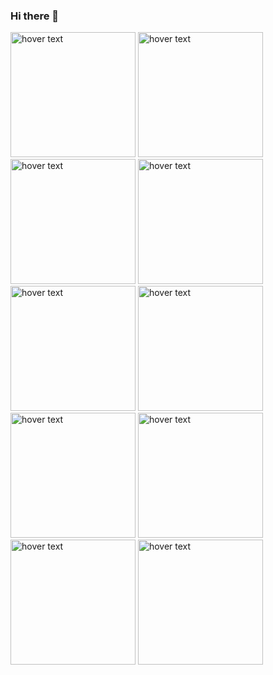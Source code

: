 ### Hi there 👋

<p align="left">
  <img src="https://github.com/lightningcoder07/rubiks_cube/blob/main/rubiks2.0_demo2.gif" height="200" title="hover text">
  <img src="https://github.com/lightningcoder07/snake/blob/main/snake_demo.gif" height="200" title="hover text">
  <img src="https://github.com/lightningcoder07/mazes/blob/main/dfs_a*.gif" height="200" title="hover text">
  <img src="https://github.com/lightningcoder07/games/blob/main/minesweeper3.gif" height="200" title="hover text"> 
  <img src="https://github.com/lightningcoder07/games/blob/main/15puzzle.gif" height="200" title="hover text">
  <img src="https://github.com/lightningcoder07/mazes/blob/main/binary_game.gif" height="200" title="hover text">
  <img src="https://github.com/lightningcoder07/cell_automata/blob/main/life_demo2.gif" height="200" title="hover text">
  <img src="https://github.com/lightningcoder07/rubiks_cube/blob/main/rubiks1.0_demo.gif" height="200" title="hover text">
  <img src="https://github.com/lightningcoder07/ml_qlearning/blob/main/qlearning.gif" height="200" title="hover text">    
  <img src="https://github.com/lightningcoder07/rubiks_cube/blob/main/rubiks3.0_demo3.gif" height="200" title="hover text">

</p>


<!--

- 🔭 I’m currently working on ...
- 🌱 I’m currently learning ...
- 👯 I’m looking to collaborate on ...
- 🤔 I’m looking for help with ...
- 💬 Ask me about ...
- 📫 How to reach me: ...
- 😄 Pronouns: ...
- ⚡ Fun fact: ...
-->
